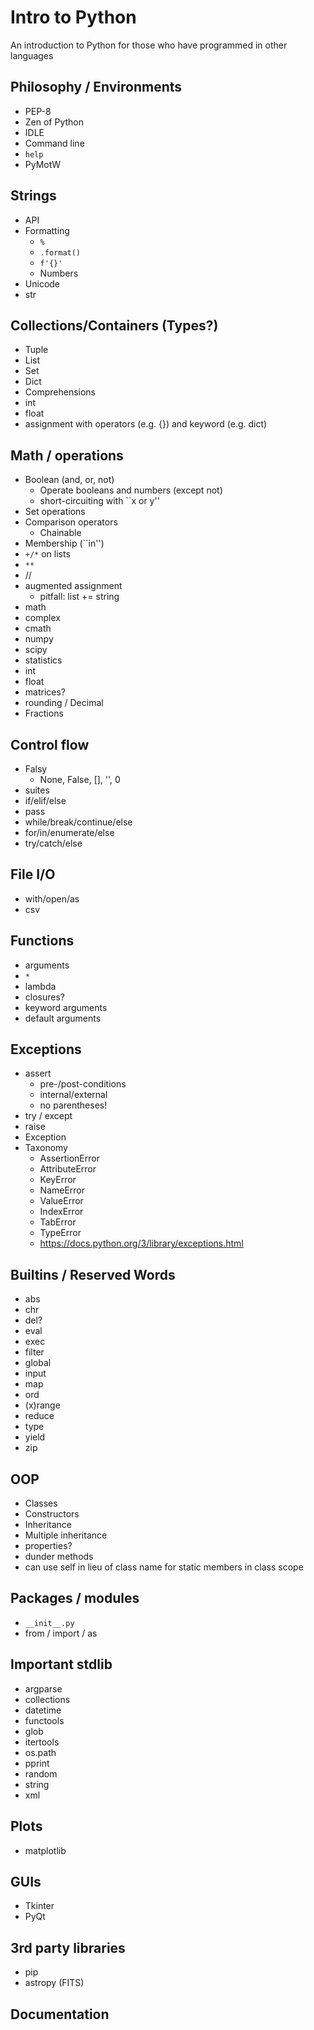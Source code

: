 # Intro to Python
An introduction to Python for those who have programmed in other languages

## Philosophy / Environments
  * PEP-8
  * Zen of Python
  * IDLE
  * Command line
  * `help`
  * PyMotW

## Strings
  * API
  * Formatting
    * `%`
    * `.format()`
    * `f'{}'`
    * Numbers
  * Unicode
  * str

## Collections/Containers (Types?)
  * Tuple
  * List
  * Set
  * Dict
  * Comprehensions
  * int
  * float
  * assignment with operators (e.g. {}) and keyword (e.g. dict)

## Math / operations
  * Boolean (and, or, not)
    - Operate booleans and numbers (except not)
    - short-circuiting with ``x or y''
  * Set operations
  * Comparison operators 
    - Chainable
  * Membership (``in'')
  * `+/*` on lists
  * `**`
  * //
  * augmented assignment
    - pitfall: list += string
  * math
  * complex
  * cmath
  * numpy
  * scipy
  * statistics 
  * int
  * float
  * matrices?
  * rounding / Decimal
  * Fractions

## Control flow
  * Falsy
    - None, False, [], '', 0
  * suites
  * if/elif/else
  * pass
  * while/break/continue/else
  * for/in/enumerate/else
  * try/catch/else

## File I/O
  * with/open/as
  * csv

## Functions
  * arguments
  * `*`
  * lambda
  * closures?
  * keyword arguments
  * default arguments

## Exceptions
  * assert
    - pre-/post-conditions
    - internal/external
    - no parentheses!
  * try / except
  * raise
  * Exception
  * Taxonomy
    * AssertionError
    * AttributeError
    * KeyError
    * NameError
    * ValueError
    * IndexError
    * TabError
    * TypeError
    * https://docs.python.org/3/library/exceptions.html

## Builtins / Reserved Words
  * abs
  * chr
  * del?
  * eval
  * exec
  * filter
  * global
  * input
  * map
  * ord
  * (x)range
  * reduce
  * type
  * yield
  * zip

## OOP
  * Classes
  * Constructors
  * Inheritance
  * Multiple inheritance
  * properties?
  * dunder methods
  * can use self in lieu of class name for static members in class scope

## Packages / modules
  * `__init__.py`
  * from / import / as

## Important stdlib
  * argparse
  * collections
  * datetime
  * functools
  * glob
  * itertools
  * os.path
  * pprint
  * random
  * string
  * xml

## Plots
  * matplotlib

## GUIs
  * Tkinter
  * PyQt

## 3rd party libraries
  * pip
  * astropy (FITS)

## Documentation
